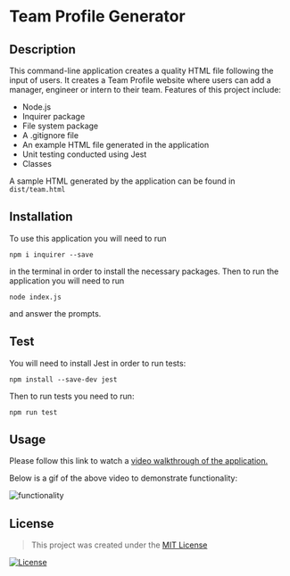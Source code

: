 # Team Profile Generator

## Description
This command-line application creates a quality HTML file following the input of users. It creates a Team Profile website where users can add a manager, engineer or intern to their team. Features of this project include:
* Node.js
* Inquirer package
* File system package
* A .gitignore file
* An example HTML file generated in the application
* Unit testing conducted using Jest
* Classes 

A sample HTML generated by the application can be found in ```dist/team.html```

## Installation
To use this application you will need to run

```npm i inquirer --save```

in the terminal in order to install the necessary packages. Then to run the application you will need to run

```node index.js```

and answer the prompts.

## Test

You will need to install Jest in order to run tests:

```npm install --save-dev jest```

Then to run tests you need to run:

```npm run test```

## Usage

Please follow this link to watch a [video walkthrough of the application.](https://drive.google.com/file/d/18qiS6SaNxiQHNGLqAGEiWyd6XO-k_8tC/view)

Below is a gif of the above video to demonstrate functionality:

![functionality](assets/team-profile-usage.gif)

## License

> This project was created under the [MIT License](https://opensource.org/licenses/MIT)

[![License](https://img.shields.io/badge/license-MIT-green.svg)](https://shields.io/)
